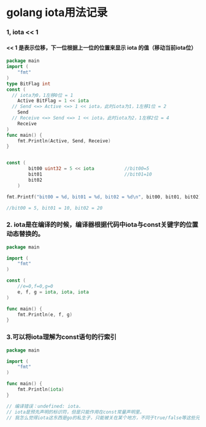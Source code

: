 # golang iota用法记录

### 1, iota << 1

####  << 1 是表示位移，下一位根据上一位的位置来显示 iota 的值（移动当前iota位）

```go
package main
import (
    "fmt"
)
type BitFlag int
const (
  // iota为0，1左移0位 = 1
    Active BitFlag = 1 << iota
  // Send <=> Active <=> 1 << iota，此时iota为1，1左移1位 = 2
    Send
  // Receive <=> Send <=> 1 << iota，此时iota为2，1左移2位 = 4
    Receive
)
func main() {
    fmt.Println(Active, Send, Receive)
}


const (
        bit00 uint32 = 5 << iota           //bit00=5
        bit01                              //bit01=10
        bit02															 //bit02=20
    )

fmt.Printf("bit00 = %d, bit01 = %d, bit02 = %d\n", bit00, bit01, bit02)

//bit00 = 5, bit01 = 10, bit02 = 20
```

### 2. iota是在编译的时候，编译器根据代码中iota与const关键字的位置动态替换的。

```go
package main

import (
    "fmt"
)

const (
    //e=0,f=0,g=0
    e, f, g = iota, iota, iota
)

func main() {
    fmt.Println(e, f, g)
}
```

### 3.可以将iota理解为const语句的行索引

```go
package main

import (
    "fmt"
)

func main() {
    fmt.Println(iota)
}

// 编译错误：undefined: iota.
// iota是预先声明的标识符，但是只能作用在const常量声明里。
// 我怎么觉得iota这东西是go的私生子，只能被关在某个地方，不同于true/false等这些兄弟，不能访问它。
```

